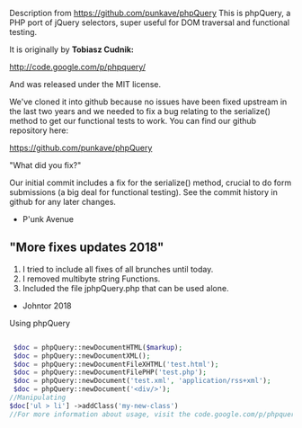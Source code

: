 Description from https://github.com/punkave/phpQuery
This is phpQuery, a PHP port of jQuery selectors, super useful for DOM traversal 
and functional testing.

It is originally by **Tobiasz Cudnik:**

http://code.google.com/p/phpquery/

And was released under the MIT license.

We've cloned it into github because no issues have been fixed upstream in the 
last two years and we needed to fix a bug relating to the serialize()
method to get our functional tests to work. You can find our github
repository here:

https://github.com/punkave/phpQuery

"What did you fix?" 

Our initial commit includes a fix for the serialize() method, crucial to do 
form submissions (a big deal for functional testing). See the commit history
in github for any later changes.

- P'unk Avenue

## "More fixes updates 2018"
1. I tried to include all fixes of all brunches until today.
2. I removed multibyte string Functions.
3. Included the file jphpQuery.php that can be used alone.  


- Johntor 2018


Using phpQuery


```php

 $doc = phpQuery::newDocumentHTML($markup); 
 $doc = phpQuery::newDocumentXML();
 $doc = phpQuery::newDocumentFileXHTML('test.html'); 
 $doc = phpQuery::newDocumentFilePHP('test.php'); 
 $doc = phpQuery::newDocument('test.xml', 'application/rss+xml'); 
 $doc = phpQuery::newDocument('<div/>');
//Manipulating
$doc['ul > li'] ->addClass('my-new-class') 
//For more information about usage, visit the code.google.com/p/phpquery pahe

```

